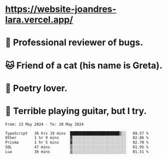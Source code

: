 # https://website-joandres-lara.vercel.app/
# 🐛 Professional reviewer of bugs.
# 🐱 Friend of a cat (his name is Greta).
# 📜 Poetry lover.
# 🎸 Terrible playing guitar, but I try.

<!--START_SECTION:waka-->

```txt
From: 13 May 2024 - To: 20 May 2024

TypeScript   36 hrs 19 mins  ██████████████████████▒░░   89.57 %
Other        1 hr 9 mins     ▓░░░░░░░░░░░░░░░░░░░░░░░░   02.86 %
Prisma       1 hr 5 mins     ▓░░░░░░░░░░░░░░░░░░░░░░░░   02.70 %
SQL          47 mins         ▒░░░░░░░░░░░░░░░░░░░░░░░░   01.95 %
Lua          36 mins         ▒░░░░░░░░░░░░░░░░░░░░░░░░   01.51 %
```

<!--END_SECTION:waka-->

